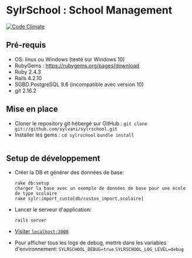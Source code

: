# SylrSchool : School Management

[![Code Climate](https://codeclimate.com/github/sylvani/sylrschool.png)](https://codeclimate.com/github/sylvani/sylrschool)

## Pré-requis

- OS: linux ou Windows (testé sur Windows 10)
- RubyGems : https://rubygems.org/pages/download
- Ruby 2.4.3
- Rails 4.2.10 
- SGBD PostgreSQL 9.6 (incompatible avec version 10)
- git 2.16.2

## Mise en place

- Cloner le repository git hébergé sur GitHub : 
    `git clone git://github.com/sylvani/sylrschool.git`
- Installer les gems : 
	`cd sylrschool` 
	`bundle install`
  ```
## Setup de développement

- Créer la DB et générer des données de base:
  ```
  rake db:setup
  charger la base avec un exemple de données de base pour une école de type scolaire
  rake sylr:import_custo[db/custos_import,scolaire]
  ```

- Lancer le serveur d'application:
  ```
  rails server
  ```
- [Visiter `localhost:3000`](http://localhost:3000)
- Pour afficher tous les logs de debug, mettre dans les variables d'environnement:
    `SYLRSCHOOL_DEBUG=true` 
    `SYLRSCHOOL_LOG_LEVEL=debug` 


